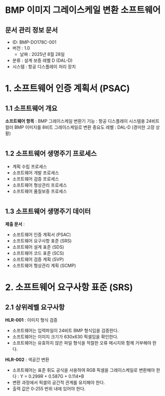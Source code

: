 # BMP 이미지 그레이스케일 변환 소프트웨어

## 문서 관리 정보 문서
- ID: BMP-DO178C-001
- 버전 : 1.0
  - 날짜 : 2025년 8월 28일
- 분류 : 설계 보증 레벨 D (DAL-D)
- 시스템 : 항공 디스플레이 처리 장치
# 

# 1. 소프트웨어 인증 계획서 (PSAC)
## 1.1 소프트웨어 개요 
__소프트웨어 항목__ : BMP 그레이스케일 변환기 기능 : 항공 디스플레이 시스템용 24비트 컬러 BMP 이미지를 8비트 그레이스케일로 변환 중요도 레벨 : DAL-D (경미한 고장 상황)
#
 
## 1.2 소프트웨어 생명주기 프로세스

- 계획 수립 프로세스
- 소프트웨어 개발 프로세스
- 소프트웨어 검증 프로세스
- 소프트웨어 형상관리 프로세스
- 소프트웨어 품질보증 프로세스
#

## 1.3 소프트웨어 생명주기 데이터
__제출 문서__ :
- 소프트웨어 인증 계획서 (PSAC)
- 소프트웨어 요구사항 표준 (SRS)
- 소프트웨어 설계 표준 (SDS)
- 소프트웨어 코드 표준 (SCS)
- 소프트웨어 검증 계획 (SVP)
- 소프트웨어 형상관리 계획 (SCMP)
#

# 2. 소프트웨어 요구사항 표준 (SRS)
## 2.1 상위레벨 요구사항

__HLR-001__ : 이미지 형식 검증
- 소프트웨어는 입력파일이 24비트 BMP 형식임을 검증한다.
- 소프트웨어는 이미지 크기가 630x630 픽셀임을 확인한다.
- 소프트웨어는 유효하지 않은 파일 형식을 적절한 오류 메시지와 함께 거부해야 한다.

__HLR-002__ : 색공간 변환
- 소프트웨어는 표준 휘도 공식을 사용하여 RGB 픽셀을 그레이스케일로 변환해야 한다 : Y = 0.299R + 0.587G + 0.114*B
- 변환 과정에서 픽셀의 공간적 관계를 유지해야 한다.
- 출력 값은 0-255 번위 내에 있어야 한다.
